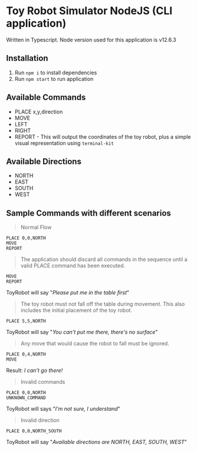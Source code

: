 # Toy Robot Simulator NodeJS (CLI application)

Written in Typescript. Node version used for this application is v12.6.3

## Installation

1. Run `npm i` to install dependencies
2. Run `npm start` to run application

## Available Commands
- PLACE x,y,direction
- MOVE
- LEFT
- RIGHT
- REPORT - This will output the coordinates of the toy robot, plus a simple visual representation using `terminal-kit`

## Available Directions
- NORTH
- EAST
- SOUTH
- WEST

## Sample Commands with different scenarios
> Normal Flow
```
PLACE 0,0,NORTH
MOVE
REPORT
```

> The application should discard all commands in the sequence until a valid PLACE command has been executed.
```
MOVE
REPORT
```
ToyRobot will say "*Please put me in the table first*"

>The toy robot must not fall off the table during movement. This also includes the initial placement of the toy robot.
```
PLACE 5,5,NORTH
```

ToyRobot will say "*You can't put me there, there's no surface*"
> Any move that would cause the robot to fall must be ignored.

 ```
PLACE 0,4,NORTH
MOVE
```
Result: *I can't go there!*

> Invalid commands
```
PLACE 0,0,NORTH
UNKNOWN_COMMAND
```
ToyRobot will says "*I'm not sure, I understand*"

> Invalid direction
```
PLACE 0,0,NORTH_SOUTH
```
ToyRobot will say "*Available directions are NORTH, EAST, SOUTH, WEST*"

